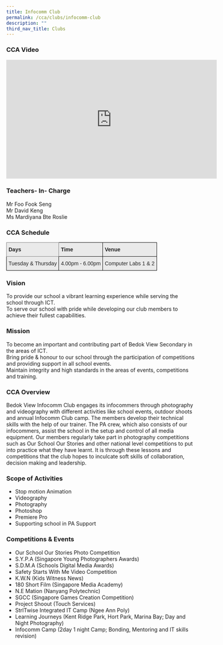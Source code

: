```yaml
---
title: Infocomm Club
permalink: /cca/clubs/infocomm-club
description: ""
third_nav_title: Clubs
---
```

### CCA Video

<div class="bp-youtube">

<iframe width="560" height="315" src="https://www.youtube.com/embed/lAYCDoIidOc" title="YouTube video player" frameborder="0" allow="accelerometer; autoplay; clipboard-write; encrypted-media; gyroscope; picture-in-picture" allowfullscreen></iframe>

</div>

### Teachers- In- Charge

Mr Foo Fook Seng <br>
Mr David Keng <br>
Ms Mardiyana Bte Roslie


### CCA Schedule

<style type="text/css">
.tg  {border-collapse:collapse;border-spacing:0;}
.tg td{border-color:black;border-style:solid;border-width:1px;font-family:Arial, sans-serif;font-size:14px;
  overflow:hidden;padding:10px 5px;word-break:normal;}
.tg th{border-color:black;border-style:solid;border-width:1px;font-family:Arial, sans-serif;font-size:14px;
  font-weight:normal;overflow:hidden;padding:10px 5px;word-break:normal;}
.tg .tg-y7qa{background-color:#EAEAEA;color:#222;text-align:left;vertical-align:top}
.tg .tg-z5wu{background-color:#EAEAEA;border-color:inherit;color:#222;font-weight:bold;text-align:left;vertical-align:top}
.tg .tg-rj1p{background-color:#EAEAEA;color:#222;font-weight:bold;text-align:left;vertical-align:top}
</style>
<table class="tg">
<thead>
  <tr>
    <th class="tg-z5wu">Days</th>
    <th class="tg-rj1p">Time</th>
    <th class="tg-rj1p">Venue</th>
  </tr>
</thead>
<tbody>
  <tr>
    <td class="tg-y7qa">Tuesday &amp; Thursday</td>
    <td class="tg-y7qa">4.00pm - 6.00pm</td>
    <td class="tg-y7qa">Computer Labs 1 &amp; 2</td>
  </tr>
</tbody>
</table>

### Vision

To provide our school a vibrant learning experience while serving the school through ICT. <br>
To serve our school with pride while developing our club members to achieve their fullest capabilities.

### Mission

To become an important and contributing part of Bedok View Secondary in the areas of ICT. <br>
Bring pride & honour to our school through the participation of competitions and providing support in all school events. <br>
Maintain integrity and high standards in the areas of events, competitions and training.


### CCA Overview

Bedok View Infocomm Club engages its infocommers through photography and videography with different activities like school events, outdoor shoots and annual Infocomm Club camp. The members develop their technical skills with the help of our trainer. The PA crew, which also consists of our infocommers, assist the school in the setup and control of all media equipment. Our members regularly take part in photography competitions such as Our School Our Stories and other national level competitions to put into practice what they have learnt. It is through these lessons and competitions that the club hopes to inculcate soft skills of collaboration, decision making and leadership.


### Scope of Activities

* Stop motion Animation 
* Videography
* Photography
* Photoshop
* Premiere Pro
* Supporting school in PA Support


### Competitions & Events

* Our School Our Stories Photo Competition
* S.Y.P.A (Singapore Young Photographers Awards) 
* S.D.M.A (Schools Digital Media Awards) 
* Safety Starts With Me Video Competition
* K.W.N (Kids Witness News) 
* 180 Short Film (Singapore Media Academy) 
* N.E Mation (Nanyang Polytechnic) 
* SGCC (Singapore Games Creation Competition) 
* Project Shoout (Touch Services) 
* StrlTwise Integrated IT Camp (Ngee Ann Poly)  
* Learning Journeys (Kent Ridge Park, Hort Park, Marina Bay; Day and Night Photography) 
* Infocomm Camp (2day 1 night Camp; Bonding, Mentoring and IT skills revision)
